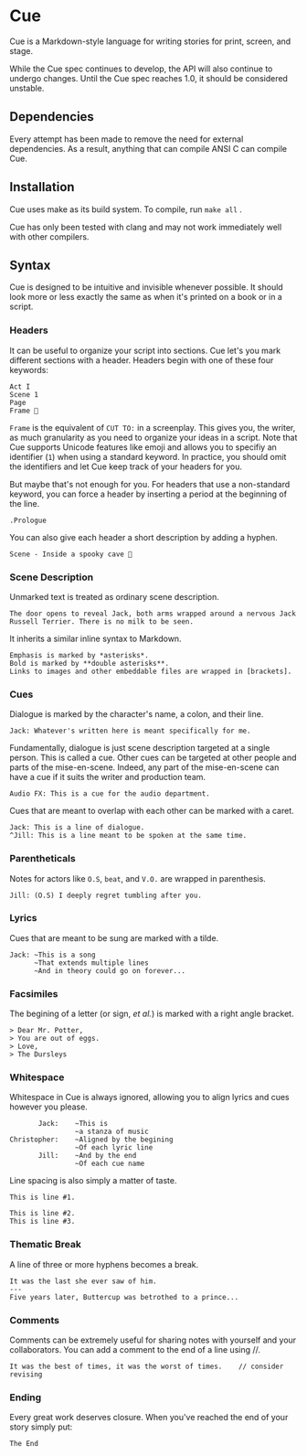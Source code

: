 # Cue
Cue is a Markdown-style language for writing stories for print, screen, and stage.

While the Cue spec continues to develop, the API will also continue to undergo changes. Until the Cue spec reaches 1.0, it should be considered unstable.

## Dependencies
Every attempt has been made to remove the need for external dependencies. As a result, anything that can compile ANSI C can compile Cue.

## Installation
Cue uses make as its build system. To compile, run `make all` .

Cue has only been tested with clang and may not work immediately well with other compilers.

## Syntax
Cue is designed to be intuitive and invisible whenever possible. It should look more or less exactly the same as when it's printed on a book or in a script. 

### Headers
It can be useful to organize your script into sections. Cue let's you mark different sections with a header. Headers begin with one of these four keywords:

```
Act I
Scene 1
Page
Frame 💯
```

`Frame` is the equivalent of `CUT TO:` in a screenplay. This gives you, the writer, as much granularity as you need to organize your ideas in a script. Note that Cue supports Unicode features like emoji and allows you to specifiy an identifier (`1`) when using a standard keyword. In practice, you should omit the identifiers and let Cue keep track of your headers for you.

But maybe that's not enough for you. For headers that use a non-standard keyword, you can force a header by inserting a period at the beginning of the line.

```
.Prologue
```

You can also give each header a short description by adding a hyphen.

```
Scene - Inside a spooky cave 👻
```

### Scene Description
Unmarked text is treated as ordinary scene description.

```
The door opens to reveal Jack, both arms wrapped around a nervous Jack Russell Terrier. There is no milk to be seen.
```

It inherits a similar inline syntax to Markdown.

```
Emphasis is marked by *asterisks*.
Bold is marked by **double asterisks**.
Links to images and other embeddable files are wrapped in [brackets].
```

### Cues
Dialogue is marked by the character's name, a colon, and their line.

```
Jack: Whatever's written here is meant specifically for me.
```

Fundamentally, dialogue is just scene description targeted at a single person. This is called a cue. Other cues can be targeted at other people and parts of the mise-en-scene. Indeed, any part of the mise-en-scene can have a cue if it suits the writer and production team.

```
Audio FX: This is a cue for the audio department.
```

Cues that are meant to overlap with each other can be marked with a caret.

```
Jack: This is a line of dialogue.
^Jill: This is a line meant to be spoken at the same time.
```

### Parentheticals
Notes for actors like `O.S`, `beat`, and `V.O.` are wrapped in parenthesis.

```
Jill: (O.S) I deeply regret tumbling after you.
```

### Lyrics
Cues that are meant to be sung are marked with a tilde.

```
Jack: ~This is a song
      ~That extends multiple lines
      ~And in theory could go on forever...
```

### Facsimiles
The begining of a letter (or sign, *et al.*) is marked with a right angle bracket.

```
> Dear Mr. Potter,
> You are out of eggs.
> Love,
> The Dursleys
```

### Whitespace
Whitespace in Cue is always ignored, allowing you to align lyrics and cues however you please.

```
       Jack:    ~This is
                ~a stanza of music
Christopher:    ~Aligned by the begining
                ~Of each lyric line
       Jill:    ~And by the end
                ~Of each cue name
```

Line spacing is also simply a matter of taste. 

```
This is line #1.

This is line #2.
This is line #3.
```

### Thematic Break
A line of three or more hyphens becomes a break.

```
It was the last she ever saw of him.
---
Five years later, Buttercup was betrothed to a prince...
```

### Comments
Comments can be extremely useful for sharing notes with yourself and your collaborators. You can add a comment to the end of a line using //.

```
It was the best of times, it was the worst of times.    // consider revising
```

### Ending
Every great work deserves closure. When you've reached the end of your story simply put:

```
The End
```
